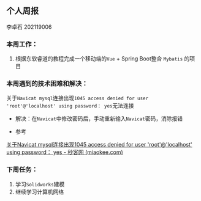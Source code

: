 ## 个人周报

李卓石 202119006

### 本周工作：

1. 根据东软睿道的教程完成一个移动端的`Vue` + Spring Boot整合 `Mybatis` 的项目

### 本周遇到的技术困难和解决：

关于`Navicat mysql`连接出现`1045 access denied for user 'root'@'localhost' using password： yes`无法连接

- 解决：在`Navicat`中修改密码后，手动重新输入`Navicat`密码，消除报错

- 参考

[关于Navicat mysql连接出现1045 access denied for user 'root'@'localhost' using password： yes - 秒客网 (miaokee.com)](https://www.miaokee.com/243837.html)

### 下周任务：

1. 学习`Solidworks`建模
2. 继续学习计算机网络
